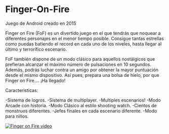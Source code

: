 # Finger-On-Fire
Juego de Android creado en 2015

Finger on Fire (FoF) es un divertido juego en el que tendrás que noquear a diferentes personajes en el menor tiempo posible. Consigue tantas estrellas como puedas batiendo el record en cada uno de los niveles, hasta llegar al último y terrorífico escenario. 

FoF también dispone de un modo clásico para aquellos nostálgicos que prefieran alcanzar el máximo número de pulsaciones en 10 segundos. Además, podrás luchar contra un amigo por obtener la mayor puntuación desde el mismo dispositivo.
Así pues, prepara una bolsa de hielo, por que Finger on Fire.... ¡Ha llegado!

Caracteristicas:

-Sistema de logros.
-Sistema de multiplayer.
-Multiples escenarios!
-Modo Arcade con historia.
-Modo Clásico al estilo shooting watch.
-Cientos de monstruos diferentes.
-Jefes finales en cada escenario diferente.
-Modo para niños.

[![Finger on Fire video]()](https://www.youtube.com/watch?v=48DjwWtUVD4)
